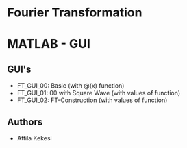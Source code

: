 # Fourier Transformation
# MATLAB - GUI

## GUI's

* FT_GUI_00: Basic (with @(x) function)
* FT_GUI_01: 00 with Square Wave (with values of function)
* FT_GUI_02: FT-Construction (with values of function)


## Authors
* Attila Kekesi
